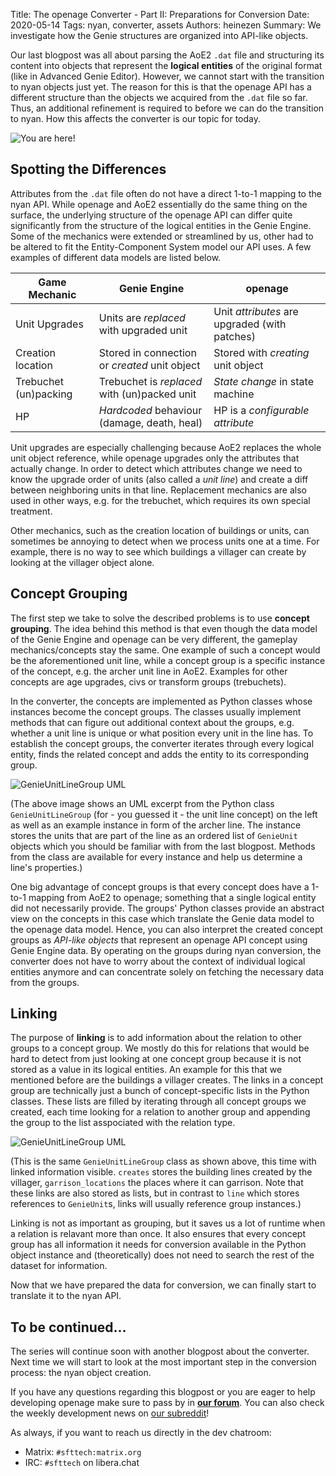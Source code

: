 Title: The openage Converter - Part II: Preparations for Conversion
Date: 2020-05-14
Tags: nyan, converter, assets
Authors: heinezen
Summary: We investigate how the Genie structures are organized into API-like objects.

Our last blogpost was all about parsing the AoE2 `.dat` file and structuring its content into objects that
represent the **logical entities** of the original format (like in Advanced Genie Editor). However, we cannot
start with the transition to nyan objects just yet. The reason for this is that the openage API has
a different structure than the objects we acquired from the `.dat` file so far. Thus, an additional
refinement is required to before we can do the transition to nyan. How this affects the converter is
our topic for today.

![You are here!]({static}/images/T0004-converter-structure.svg)

## Spotting the Differences

Attributes from the `.dat` file often do not have a direct 1-to-1 mapping to the nyan API. While openage
and AoE2 essentially do the same thing on the surface, the underlying structure of the openage API can differ quite
significantly from the structure of the logical entities in the Genie Engine. Some of the mechanics were
extended or streamlined by us, other had to be altered to fit the Entity-Component System model our API uses.
A few examples of different data models are listed below.

Game Mechanic         | Genie Engine                                 | openage
----------------------|----------------------------------------------|----------------------------------------------
Unit Upgrades         | Units are *replaced* with upgraded unit      | Unit *attributes* are upgraded (with patches)
Creation location     | Stored in connection or *created* unit object| Stored with *creating* unit object
Trebuchet (un)packing | Trebuchet is *replaced* with (un)packed unit | *State change* in state machine
HP                    | *Hardcoded* behaviour (damage, death, heal)  | HP is a *configurable attribute*

Unit upgrades are especially challenging because AoE2 replaces the whole unit object reference, while openage
upgrades only the attributes that actually change. In order to detect which attributes change we need to
know the upgrade order of units (also called a *unit line*) and create a diff between neighboring units
in that line. Replacement mechanics are also used in other ways, e.g. for the trebuchet, which requires its
own special treatment.

Other mechanics, such as the creation location of buildings or units, can sometimes be annoying to detect
when we process units one at a time. For example, there is no way to see which buildings a villager can
create by looking at the villager object alone.

## Concept Grouping

The first step we take to solve the described problems is to use **concept grouping**. The idea behind this
method is that even though the data model of the Genie Engine and openage can be very different, the gameplay
mechanics/concepts stay the same. One example of such a concept would be the aforementioned unit line, while
a concept group is a specific instance of the concept, e.g. the archer unit line in AoE2. Examples for other
concepts are age upgrades, civs or transform groups (trebuchets).

In the converter, the concepts are implemented as Python classes whose instances become the concept groups.
The classes usually implement methods that can figure out additional context about the groups, e.g. whether
a unit line is unique or what position every unit in the line has. To establish the concept groups, the
converter iterates through every logical entity, finds the related concept and adds the entity to its
corresponding group.

![GenieUnitLineGroup UML]({static}/images/T0004-group-object.svg)

(The above image shows an UML excerpt from the Python class `GenieUnitLineGroup` (for - you guessed it - the unit line concept)
on the left as well as an example instance in form of the archer line. The instance stores the units that are part of the line
as an ordered list of `GenieUnit` objects which you should be familiar with from the last blogpost.
Methods from the class are available for every instance and help us determine a line's properties.)

One big advantage of concept groups is that every concept does have a 1-to-1 mapping from AoE2 to openage;
something that a single logical entity did not necessarily provide. The groups' Python classes provide an
abstract view on the concepts in this case which translate the Genie data model to the openage data model.
Hence, you can also interpret the created concept groups as *API-like objects* that represent an openage API
concept using Genie Engine data. By operating on the groups during nyan conversion, the converter does not
have to worry about the context of individual logical entities anymore and can concentrate solely on
fetching the necessary data from the groups.

## Linking

The purpose of **linking** is to add information about the relation to other groups to a concept group. We mostly
do this for relations that would be hard to detect from just looking at one concept group because it is
not stored as a value in its logical entities. An example for this that we mentioned before are the buildings
a villager creates. The links in a concept group are technically just a bunch of concept-specific lists in
the Python classes. These lists are filled by iterating through all concept groups we created, each time looking
for a relation to another group and appending the group to the list asspociated with the relation type.

![GenieUnitLineGroup UML]({static}/images/T0004-group-object-linking.svg)

(This is the same `GenieUnitLineGroup` class as shown above, this time with linked information visible.
`creates` stores the building lines created by the villager, `garrison_locations` the places where it
can garrison.
Note that these links are also stored as lists, but in contrast to `line` which stores references to
`GenieUnit`s, links will usually reference group instances.)

Linking is not as important as grouping, but it saves us a lot of runtime when a relation is relavant more than
once. It also ensures that every concept group has all information it needs for conversion available in the
Python object instance and (theoretically) does not need to search the rest of the dataset for information.

Now that we have prepared the data for conversion, we can finally start to translate it to the nyan API.

## To be continued...

The series will continue soon with another blogpost about the converter. Next time we will start to look at
the most important step in the conversion process: the nyan object creation.

If you have any questions regarding this blogpost or you are eager to help developing openage make sure to pass by in **[our forum](https://openage.discourse.group/)**. You can also check the weekly development news on [our subreddit](https://reddit.com/r/openage)!

As always, if you want to reach us directly in the dev chatroom:

* Matrix: `#sfttech:matrix.org`
* IRC: `#sfttech` on libera.chat
